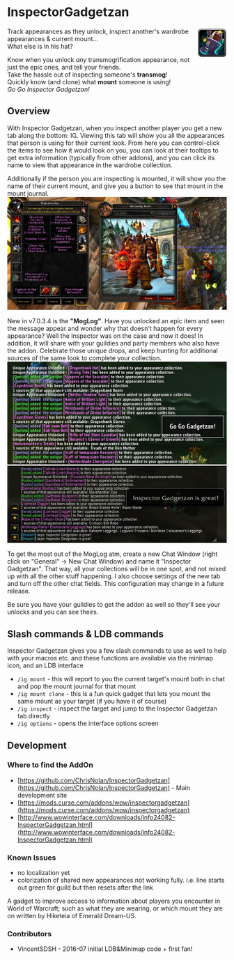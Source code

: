 # InspectorGadgetzan
<img src="images/darkmoon_tophat.png" style="float:right;"/>

Track appearances as they unlock, inspect another's wardrobe appearances & current mount...  
What else is in his hat?

Know when you unlock *any* transmogrification appearance, not just the epic ones, and tell your friends.  
Take the hassle out of inspecting someone's **transmog**!  
Quickly know (and clone) what **mount** someone is using!  
*Go Go Inspector Gadgetzan!*  

## Overview

With Inspector Gadgetzan, when you inspect another player you get a new tab along the bottom: IG.  Viewing this tab will show you all the appearances that person is using for their current look.  From here you can control-click the items to see how it would look on you, you can look at their tooltips to get extra information (typically from other addons), and you can click its name to view that appearance in the wardrobe collection.

Additionally if the person you are inspecting is mounted, it will show you the name of their current mount, and give you a button to see that mount in the mount journal. ![IG Screenshot](images/IG-Screenshot-1.jpg)

New in v7.0.3.4 is the **"MogLog"**.  Have you unlocked an epic item and seen the message appear and wonder why that doesn't happen for every appearance?  Well the Inspector was on the case and now it does!  In addition, it will share with your guildies and party members who also have the addon.  Celebrate those unique drops, and keep hunting for additional sources of the same look to complete your collection.  
![Mog Log Screenshot](images/MogLog-1.jpg)![Mog Log Screenshot](images/MogLog-3.jpg)

To get the most out of the MogLog atm, create a new Chat Window (right click on "General" -> New Chat Window) and name it "Inspector Gadgetzan".  That way, all your collections will be in one spot, and not mixed up with all the other stuff happening.  I also choose settings of the new tab and turn off the other chat fields.  This configuration may change in a future release.

Be sure you have your guildies to get the addon as well so they'll see your unlocks and you can see theirs.

## Slash commands & LDB commands

Inspector Gadgetzan gives you a few slash commands to use as well to help with your macros etc. and these functions are available via the minimap icon, and an LDB interface

* `/ig mount`  - this will report to you the current target's mount both in chat and pop the mount journal for that mount
* `/ig mount clone` - this is a fun quick gadget that lets you mount the same mount as your target (if you have it of course)
* `/ig inspect` - inspect the target and jump to the Inspector Gadgetzan tab directly
* `/ig options` - opens the interface options screen

## Development
### Where to find the AddOn

* [https://github.com/ChrisNolan/InspectorGadgetzan](https://github.com/ChrisNolan/InspectorGadgetzan) - Main development site
* [https://mods.curse.com/addons/wow/inspectorgadgetzan](https://mods.curse.com/addons/wow/inspectorgadgetzan)
* [http://www.wowinterface.com/downloads/info24082-InspectorGadgetzan.html](http://www.wowinterface.com/downloads/info24082-InspectorGadgetzan.html)

### Known Issues

* no localization yet
* colorization of shared new appearances not working fully.  i.e. line starts out green for guild but then resets after the link

A gadget to improve access to information about players you encounter in World of Warcraft; such as what they are wearing, or which mount they are on written by Hiketeia of Emerald Dream-US.

### Contributors

* VincentSDSH - 2016-07 initial LDB&Minimap code + first fan!
